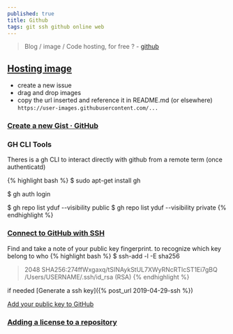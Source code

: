 ```yaml
---
published: true
title: Github
tags: git ssh github online web
---
```

> Blog / image / Code hosting, for free ? - [github](https://github.com)

## [Hosting image](https://stackoverflow.com/questions/61537403/how-to-host-image-at-https-user-images-githubusercontent-com-path-filename)

- create a new issue
- drag and drop images
- copy the url inserted and reference it in README.md (or elsewhere)
`https://user-images.githubusercontent.com/...`

### [Create a new Gist · GitHub](https://gist.github.com/)

### GH CLI Tools

Theres is a gh CLI to interact directly with github from a remote term (once authenticatd)

{% highlight bash %}
$  sudo apt-get install gh

$ gh auth login

$ gh repo list yduf --visibility public
$ gh repo list yduf --visibility private
{% endhighlight %}

### [Connect to GitHub with SSH](https://docs.github.com/en/free-pro-team@latest/github/authenticating-to-github/connecting-to-github-with-ssh)

Find and take a note of your public key fingerprint. 
to recognize which key belong to who
{% highlight bash %}
$ ssh-add -l -E sha256
> 2048 SHA256:274ffWxgaxq/tSINAykStUL7XWyRNcRTlcST1Ei7gBQ /Users/USERNAME/.ssh/id_rsa (RSA)
{% endhighlight %}

if needed [Generate a ssh key]({% post_url 2019-04-29-ssh %})

[Add your public key to GitHub](https://jdblischak.github.io/2014-09-18-chicago/novice/git/05-sshkeys.html)

### [Adding a license to a repository](https://docs.github.com/en/communities/setting-up-your-project-for-healthy-contributions/adding-a-license-to-a-repository)
